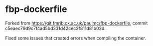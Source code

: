 # fbp-dockerfile

Forked from https://git.fmrib.ox.ac.uk/paulmc/fbp-dockerfile, commit c5eaec79d9c7f4ad5bd331d42cec2f811d81b02d.

Fixed some issues that created errors when compiling the container.
